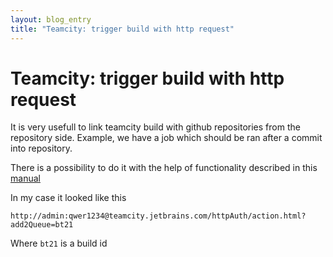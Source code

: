 ```yaml
---
layout: blog_entry
title: "Teamcity: trigger build with http request"
---
```


Teamcity: trigger build with http request
===========================================
It is very usefull to link teamcity build with github repositories from the repository side. Example, we have
a job which should be ran after a commit into repository.

There is a possibility to do it with the help of functionality described in this
[manual](http://confluence.jetbrains.net/display/TCD4/Accessing+Server+by+HTTP#AccessingServerbyHTTP-TriggeringaBuildFromScript)

In my case it looked like this

    http://admin:qwer1234@teamcity.jetbrains.com/httpAuth/action.html?add2Queue=bt21

Where `bt21` is a build id